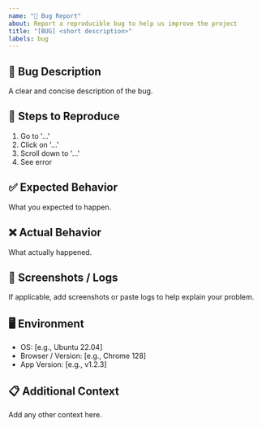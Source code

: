 ```yaml
---
name: "🐞 Bug Report"
about: Report a reproducible bug to help us improve the project
title: "[BUG] <short description>"
labels: bug
---
```


## 🐛 Bug Description
A clear and concise description of the bug.

## 🔄 Steps to Reproduce
1. Go to '...'
2. Click on '...'
3. Scroll down to '...'
4. See error

## ✅ Expected Behavior
What you expected to happen.

## ❌ Actual Behavior
What actually happened.

## 📸 Screenshots / Logs
If applicable, add screenshots or paste logs to help explain your problem.

## 🖥️ Environment
- OS: [e.g., Ubuntu 22.04]
- Browser / Version: [e.g., Chrome 128]
- App Version: [e.g., v1.2.3]

## 📋 Additional Context
Add any other context here.
